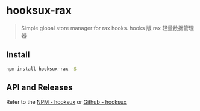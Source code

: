 # hooksux-rax

> Simple global store manager for rax hooks.
> hooks 版 rax 轻量数据管理器

## Install

```bash
npm install hooksux-rax -S
```

## API and Releases

Refer to the [NPM - hooksux](https://www.npmjs.com/package/hooksux) or [Github - hooksux](https://github.com/ReAlign/hooksux/tree/master/packages/hooksux)
